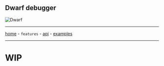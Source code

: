 ## Dwarf debugger

![Dwarf](https://github.com/iGio90/Dwarf/raw/master/ui/dwarf.png) 

--------

[home](./index.html) - `features` - [api](./api.html) - [examples](./examples.html)

--------

# WIP